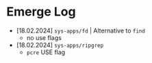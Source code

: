 # Emerge Log
* [18.02.2024] `sys-apps/fd` | Alternative to `find`
    - no use flags
* [18.02.2024] `sys-apps/ripgrep`
    - `pcre` USE flag
